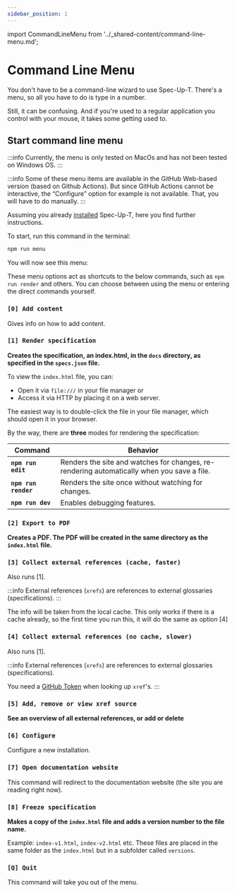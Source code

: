 ```yaml
---
sidebar_position: 1
---
```


import CommandLineMenu from '../_shared-content/command-line-menu.md';

# Command Line Menu

You don't have to be a command-line wizard to use Spec-Up-T. There's a menu, so all you have to do is type in a number.

Still, it can be confusing. And if you're used to a regular application you control with your mouse, it takes some getting used to.

## Start command line menu

:::info
Currently, the menu is only tested on MacOs and has not been tested on Windows OS.
:::

:::info
Some of these menu items are available in the GitHub Web-based version (based on Github Actions). But since GitHub Actions cannot be interactive, the “Configure” option for example is not available. That, you will have to do manually.
:::

Assuming you already [installed](../getting-started/local-installation/installation.md) Spec-Up-T, here you find further instructions.

To start, run this command in the terminal:

```bash
npm run menu
```

You will now see this menu:

<CommandLineMenu />

These menu options act as shortcuts to the below commands, such as `npm run render` and others. You can choose between using the menu or entering the direct commands yourself.

### `[0] Add content`

Gives info on how to add content.

### `[1] Render specification`

**Creates the specification, an index.html, in the `docs` directory, as specified in the `specs.json` file.**

To view the `index.html` file, you can:

- Open it via `file:///` in your file manager or
- Access it via HTTP by placing it on a web server.

The easiest way is to double-click the file in your file manager, which should open it in your browser.

By the way, there are **three** modes for rendering the specification:

| Command | Behavior |
|---|---|
| **`npm run edit`** | Renders the site and watches for changes, re-rendering automatically when you save a file. |
| **`npm run render`** | Renders the site once without watching for changes. |
| **`npm run dev`** | Enables debugging features. |

### `[2] Export to PDF`

**Creates a PDF. The PDF will be created in the same directory as the `index.html` file.**

### `[3] Collect external references (cache, faster)`

Also runs [1].

:::info
External references (`xrefs`) are references to external glossaries (specifications).
:::

The info will be taken from the local cache. This only works if there is a cache already, so the first time you run this, it will do the same as option [4]

### `[4] Collect external references (no cache, slower)`

Also runs [1].

:::info
External references (`xrefs`) are references to external glossaries (specifications).

You need a [GitHub Token](../getting-started/github-token.md) when looking up `xref`'s.
:::

### `[5] Add, remove or view xref source`

**See an overview of all external references, or add or delete**

### `[6] Configure`

Configure a new installation.

### `[7] Open documentation website`

This command will redirect to the documentation website (the site you are reading right now).

### `[8] Freeze specification`

**Makes a copy of the `index.html` file and adds a version number to the file name.**

Example: `index-v1.html`, `index-v2.html` etc. These files are placed in the same folder as the `index.html` but in a subfolder called `versions`.

### `[Q] Quit`

This command will take you out of the menu.
